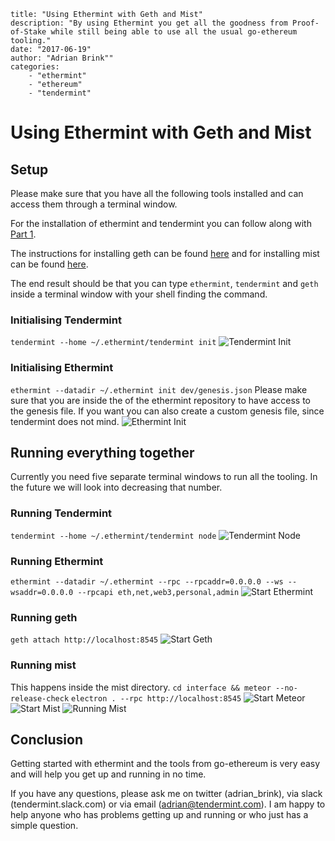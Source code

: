 ~~~
title: "Using Ethermint with Geth and Mist"
description: "By using Ethermint you get all the goodness from Proof-of-Stake while still being able to use all the usual go-ethereum tooling."
date: "2017-06-19"
author: "Adrian Brink""
categories:
    - "ethermint"
    - "ethereum"
    - "tendermint"
~~~

# Using Ethermint with Geth and Mist

## Setup
Please make sure that you have all the following tools installed and can access them through a terminal window.

For the installation of ethermint and tendermint you can follow along with [Part 1](https://tendermint.com/blog/introduction-to-ethermint).

The instructions for installing geth can be found [here](https://github.com/ethereum/go-ethereum) and for installing mist can be found
[here](https://github.com/ethereum/mist).

The end result should be that you can type `ethermint`, `tendermint` and `geth` inside a terminal window with your shell finding the command.

### Initialising Tendermint
`tendermint --home ~/.ethermint/tendermint init`
<img alt="Tendermint Init" src="../static/images/ethermint_geth_mist_1.png">

### Initialising Ethermint
`ethermint --datadir ~/.ethermint init dev/genesis.json`
Please make sure that you are inside the of the ethermint repository to have access to the genesis file. If you want you can also create
a custom genesis file, since tendermint does not mind.
<img alt="Ethermint Init" src="../static/images/ethermint_geth_mist_2.png">

## Running everything together
Currently you need five separate terminal windows to run all the tooling. In the future we will look into decreasing that number.

### Running Tendermint
`tendermint --home ~/.ethermint/tendermint node`
<img alt="Tendermint Node" src="../static/images/ethermint_geth_mist_3.png">

### Running Ethermint
`ethermint --datadir ~/.ethermint --rpc --rpcaddr=0.0.0.0 --ws --wsaddr=0.0.0.0 --rpcapi eth,net,web3,personal,admin`
<img alt="Start Ethermint" src="../static/images/ethermint_geth_mist_4.png">

### Running geth
`geth attach http://localhost:8545`
<img alt="Start Geth" src="../static/images/ethermint_geth_mist_5.png">

### Running mist
This happens inside the mist directory.
`cd interface && meteor --no-release-check`
`electron . --rpc http://localhost:8545`
<img alt="Start Meteor" src="../static/images/ethermint_geth_mist_6.png">
<img alt="Start Mist" src="../static/images/ethermint_geth_mist_7.png">
<img alt="Running Mist" src="../static/images/ethermint_geth_mist_7.png">

## Conclusion
Getting started with ethermint and the tools from go-ethereum is very easy and will help you get up and running in no time.

If you have any questions, please ask me on twitter (adrian_brink), via slack (tendermint.slack.com) or via email (adrian@tendermint.com).
I am happy to help anyone who has problems getting up and running or who just has a simple question.
 
